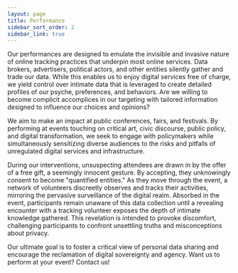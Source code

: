 ```yaml
---
layout: page
title: Performance
sidebar_sort_order: 2
sidebar_link: true
---
```




Our performances are designed to emulate the invisible and invasive nature of online tracking practices that underpin most online services.
Data brokers, advertisers, political actors, and other entities silently gather and trade our data. While this enables us to enjoy digital services free of charge, we yield control over intimate data that is leveraged to create detailed profiles of our psyche, preferences, and behaviors. Are we willing to become complicit accomplices in our targeting with tailored information designed to influence our choices and opinions? 

We aim to make an impact at public conferences, fairs, and festivals. By performing at events touching on critical art, civic discourse, public policy, and digital transformation, we seek to engage with policymakers while simultaneously sensitizing diverse audiences to the risks and pitfalls of unregulated digital services and infrastructure.

During our interventions, unsuspecting attendees are drawn in by the offer of a free gift, a seemingly innocent gesture. By accepting, they unknowingly consent to become "quantified entities." As they move through the event, a network of volunteers discreetly observes and tracks their activities, mirroring the pervasive surveillance of the digital realm. Absorbed in the event, participants remain unaware of this data collection until a revealing encounter with a tracking volunteer exposes the depth of intimate knowledge gathered. This revelation is intended to provoke discomfort, challenging participants to confront unsettling truths and misconceptions about privacy. 

Our ultimate goal is to foster a critical view of personal data sharing and encourage the reclamation of digital sovereignty and agency.
Want us to perform at your event? Contact us!